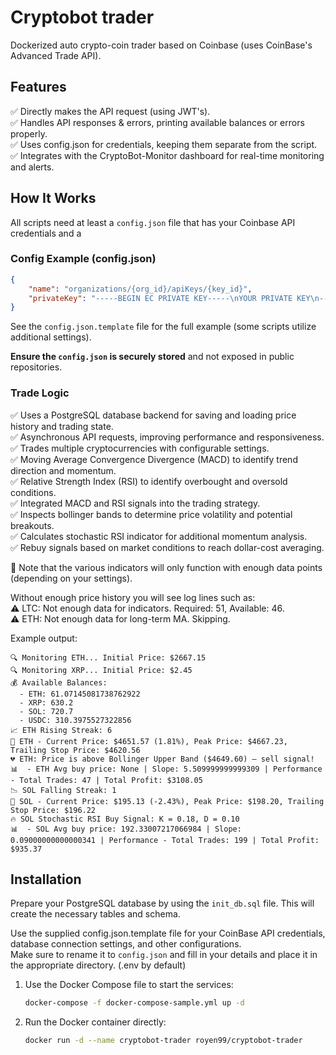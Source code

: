 # Cryptobot trader

Dockerized auto crypto-coin trader based on Coinbase (uses CoinBase's Advanced Trade API).

## Features

✅ Directly makes the API request (using JWT's).\
✅ Handles API responses & errors, printing available balances or errors properly.\
✅ Uses config.json for credentials, keeping them separate from the script. \
✅ Integrates with the CryptoBot-Monitor dashboard for real-time monitoring and alerts.

## How It Works

All scripts need at least a `config.json` file that has your Coinbase API credentials and a 

### Config Example (config.json)
```json
{
    "name": "organizations/{org_id}/apiKeys/{key_id}",
    "privateKey": "-----BEGIN EC PRIVATE KEY-----\nYOUR PRIVATE KEY\n-----END EC PRIVATE KEY-----\n"
}
```

See the `config.json.template` file for the full example (some scripts utilize additional settings).

**Ensure the `config.json` is securely stored** and not exposed in public repositories.

### Trade Logic

✅ Uses a PostgreSQL database backend for saving and loading price history and trading state.\
✅ Asynchronous API requests, improving performance and responsiveness.\
✅ Trades multiple cryptocurrencies with configurable settings.\
✅ Moving Average Convergence Divergence (MACD) to identify trend direction and momentum.\
✅ Relative Strength Index (RSI) to identify overbought and oversold conditions.\
✅ Integrated MACD and RSI signals into the trading strategy. \
✅ Inspects bollinger bands to determine price volatility and potential breakouts. \
✅ Calculates stochastic RSI indicator for additional momentum analysis. \
✅ Rebuy signals based on market conditions to reach dollar-cost averaging.

🚨 Note that the various indicators will only function with enough data points (depending on your settings).

Without enough price history you will see log lines such as:\
⚠️ LTC: Not enough data for indicators. Required: 51, Available: 46.\
⚠️ ETH: Not enough data for long-term MA. Skipping.

Example output:

```
🔍 Monitoring ETH... Initial Price: $2667.15
🔍 Monitoring XRP... Initial Price: $2.45
💰 Available Balances:
  - ETH: 61.07145081738762922
  - XRP: 630.2
  - SOL: 720.7
  - USDC: 310.3975527322856
📈 ETH Rising Streak: 6
🚀 ETH - Current Price: $4651.57 (1.81%), Peak Price: $4667.23, Trailing Stop Price: $4620.56
💔 ETH: Price is above Bollinger Upper Band ($4649.60) — sell signal!
📊  - ETH Avg buy price: None | Slope: 5.509999999999309 | Performance - Total Trades: 47 | Total Profit: $3108.05
📉 SOL Falling Streak: 1
🚀 SOL - Current Price: $195.13 (-2.43%), Peak Price: $198.20, Trailing Stop Price: $196.22
🔥 SOL Stochastic RSI Buy Signal: K = 0.18, D = 0.10
📊  - SOL Avg buy price: 192.33007217066984 | Slope: 0.09000000000000341 | Performance - Total Trades: 199 | Total Profit: $935.37
```

## Installation

Prepare your PostgreSQL database by using the `init_db.sql` file. This will create the necessary tables and schema.

Use the supplied config.json.template file for your CoinBase API credentials, database connection settings, and other configurations. \
Make sure to rename it to `config.json` and fill in your details and place it in the appropriate directory. (.env by default)

1. Use the Docker Compose file to start the services:
   ```bash
   docker-compose -f docker-compose-sample.yml up -d
   ```

2. Run the Docker container directly:
   ```bash
   docker run -d --name cryptobot-trader royen99/cryptobot-trader
   ```
